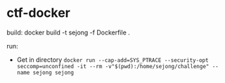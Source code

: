 # ctf-docker
build:
docker build -t sejong -f Dockerfile .

run:
* Get in directory
`docker run --cap-add=SYS_PTRACE --security-opt seccomp=unconfined -it --rm -v"$(pwd):/home/sejong/challenge" --name sejong sejong`

